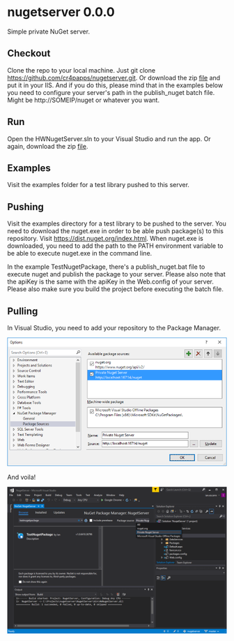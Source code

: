 # nugetserver 0.0.0
Simple private NuGet server.

## Checkout
[release]: etc/NuGetServer.zip

Clone the repo to your local machine. Just git clone https://github.com/cr4papps/nugetserver.git. Or download the zip [file][release] and put it in your IIS. And if you do this, please mind that in the examples below you need to configure your server's path in the publish_nuget batch file. Might be http://SOMEIP/nuget or whatever you want.

## Run
Open the HWNugetServer.sln to your Visual Studio and run the app. Or again, download the zip [file][release].

## Examples
Visit the examples folder for a test library pushed to this server.

## Pushing
Visit the examples directory for a test library to be pushed to the server. You need to download the nuget.exe in order to be able push package(s) to this repository. Visit https://dist.nuget.org/index.html. When nuget.exe is downloaded, you need to add the path to the PATH environment variable to be able to execute nuget.exe in the command line.

In the example TestNugetPackage, there's a publish_nuget.bat file to execute nuget and publish the package to your server. Please also note that the apiKey is the same with the apiKey in the Web.config of your server. Please also make sure you build the project before executing the batch file.

## Pulling
In Visual Studio, you need to add your repository to the Package Manager.

[nuget]: img/nuget.png
[voila]: img/voila.png

![alt text][nuget]

And voila!

![alt text][voila]
